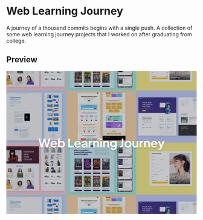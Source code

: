 # Web Learning Journey
A journey of a thousand commits begins with a single push. A collection of some web learning journey projects that I worked on after graduating from college.

## Preview
![Preview](https://raw.githubusercontent.com/luqmanherifa/luqman-herifa-personal-portfolio-v2/main/public/works/weblj.png)

